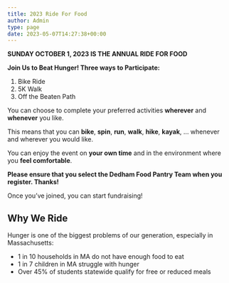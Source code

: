 ```yaml
---
title: 2023 Ride For Food
author: Admin
type: page
date: 2023-05-07T14:27:38+00:00
---
```

**SUNDAY OCTOBER 1, 2023 IS THE ANNUAL RIDE FOR FOOD**

**Join Us to Beat Hunger! Three ways to Participate:**

1. Bike Ride
2. 5K Walk
3. Off the Beaten Path

You can choose to complete your preferred activities **wherever** and **whenever** you like.

This means that you can **bike**, **spin**, **run**, **walk**, **hike**, **kayak**, ... whenever and wherever you would like.

You can enjoy the event on **your own time** and in the environment where you **feel comfortable**.

**Please ensure that you select the Dedham Food Pantry Team when you register. Thanks!**

Once you’ve joined, you can start fundraising!

## Why We Ride

Hunger is one of the biggest problems of our generation, especially in Massachusetts:

* 1 in 10 households in MA do not have enough food to eat
* 1 in 7 children in MA struggle with hunger
* Over 45% of students statewide qualify for free or reduced meals
